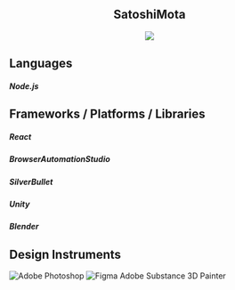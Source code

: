 <p align="center">
  <h2 align="center">SatoshiMota</h2>
</p>

<p align="center">
  <img src="https://readme-typing-svg.herokuapp.com/?lines=Software+GameDev+Crypto+👨‍💻&font=Fira%20Code&center=true&width=380&height=50">
</p>

<h2>Languages</h2>

<h5>Node.js</h5>

<h2>Frameworks / Platforms / Libraries</h2>

<h5>React</h5>

<h5>BrowserAutomationStudio</h5></h5>

<h5>SilverBullet</h5>

<h5>Unity</h5>

<h5>Blender</h5>

<h2>Design Instruments</h2>

![Adobe Photoshop](https://img.shields.io/badge/adobephotoshop-%2331A8FF.svg?style=for-the-badge&logo=adobephotoshop&logoColor=white)
![Figma](https://img.shields.io/badge/figma-%23F24E1E.svg?style=for-the-badge&logo=figma&logoColor=white)
Adobe Substance 3D Painter

<!-- https://github.com/Ileriayo/markdown-badges -->
